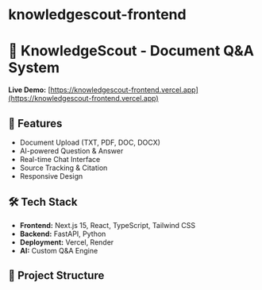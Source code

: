 # knowledgescout-frontend


# 🎯 KnowledgeScout - Document Q&A System

**Live Demo:** [https://knowledgescout-frontend.vercel.app](https://knowledgescout-frontend.vercel.app)

## 🚀 Features
- Document Upload (TXT, PDF, DOC, DOCX)
- AI-powered Question & Answer
- Real-time Chat Interface
- Source Tracking & Citation
- Responsive Design

## 🛠️ Tech Stack
- **Frontend:** Next.js 15, React, TypeScript, Tailwind CSS
- **Backend:** FastAPI, Python
- **Deployment:** Vercel, Render
- **AI:** Custom Q&A Engine

## 📁 Project Structure
